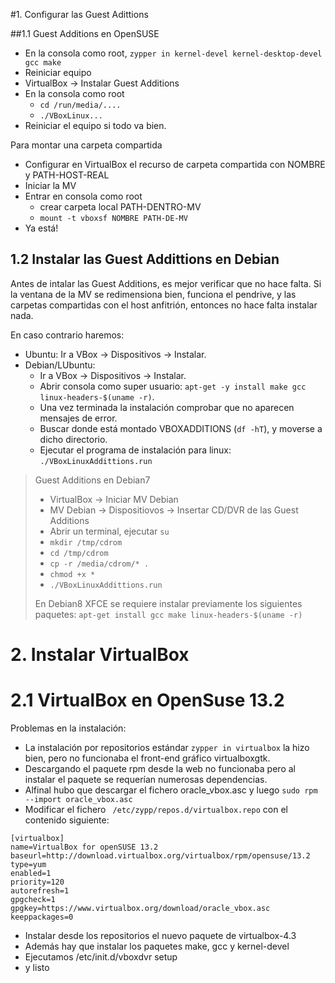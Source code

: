 
#1. Configurar las Guest Adittions

##1.1 Guest Additions en OpenSUSE

* En la consola como root, `zypper in kernel-devel kernel-desktop-devel gcc make`
* Reiniciar equipo
* VirtualBox -> Instalar Guest Additions
* En la consola como root
    * `cd /run/media/....`
    * `./VBoxLinux...`
* Reiniciar el equipo si todo va bien.

Para montar una carpeta compartida
* Configurar en VirtualBox el recurso de carpeta compartida con NOMBRE y PATH-HOST-REAL
* Iniciar la MV
* Entrar en consola como root
    * crear carpeta local PATH-DENTRO-MV
    * `mount -t vboxsf NOMBRE PATH-DE-MV`
* Ya está!

## 1.2 Instalar las Guest Addittions en Debian

Antes de intalar las Guest Additions, es  mejor verificar que no hace falta.
Si la ventana de la MV se redimensiona bien, funciona el pendrive, y las carpetas compartidas
con el host anfitrión, entonces no hace falta instalar nada.

En caso contrario haremos:
* Ubuntu: Ir a VBox -> Dispositivos -> Instalar.
* Debian/LUbuntu:
    * Ir a VBox -> Dispositivos -> Instalar.
    * Abrir consola como super usuario: `apt-get -y install make gcc linux-headers-$(uname -r)`.
    * Una vez terminada la instalación comprobar que no aparecen mensajes de error.
    * Buscar donde está montado VBOXADDITIONS (`df -hT`), y moverse a dicho directorio.
    * Ejecutar el programa de instalación para linux: `./VBoxLinuxAddittions.run`

> Guest Additions en Debian7
> * VirtualBox -> Iniciar MV Debian
> * MV Debian -> Dispositiovos -> Insertar CD/DVR de las Guest Additions
> * Abrir un terminal, ejecutar `su`
> * `mkdir /tmp/cdrom`
> * `cd /tmp/cdrom`
> * `cp -r /media/cdrom/* .`
> * `chmod +x *`
> * `./VBoxLinuxAddittions.run`
>
> En Debian8 XFCE se requiere instalar previamente los siguientes paquetes:
> `apt-get install gcc make linux-headers-$(uname -r)`


# 2. Instalar VirtualBox

# 2.1 VirtualBox en OpenSuse 13.2

Problemas en la instalación:
* La instalación por repositorios estándar `zypper in virtualbox` la hizo bien, pero no funcionaba el front-end gráfico virtualboxgtk.
* Descargando el paquete rpm desde la web no funcionaba pero al instalar el paquete se requerían numerosas dependencias.
* Alfinal hubo que descargar el fichero oracle_vbox.asc y luego `sudo rpm --import oracle_vbox.asc`
* Modificar el fichero ` /etc/zypp/repos.d/virtualbox.repo` con el contenido siguiente:
```
[virtualbox]
name=VirtualBox for openSUSE 13.2
baseurl=http://download.virtualbox.org/virtualbox/rpm/opensuse/13.2
type=yum
enabled=1
priority=120
autorefresh=1
gpgcheck=1
gpgkey=https://www.virtualbox.org/download/oracle_vbox.asc
keeppackages=0
```
* Instalar desde los repositorios el nuevo paquete de virtualbox-4.3
* Además hay que instalar los paquetes make, gcc y kernel-devel
* Ejecutamos /etc/init.d/vboxdvr setup
* y listo
